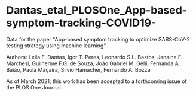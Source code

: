 # Dantas_etal_PLOSOne_App-based-symptom-tracking-COVID19-
Data for the paper "App-based symptom tracking to optimize SARS-CoV-2 testing strategy using machine learning" 

Authors: Leila F. Dantas, Igor T. Peres, Leonardo S.L. Bastos, Janaina F. Marchesi, Guilherme F.G. de Souza, João Gabriel M. Gelli, Fernanda A. Baião, Paula Maçaira, Silvio Hamacher, Fernando A. Bozza


As of March 2021, this work has been accepted to a forthcoming issue of the PLOS One Journal.
